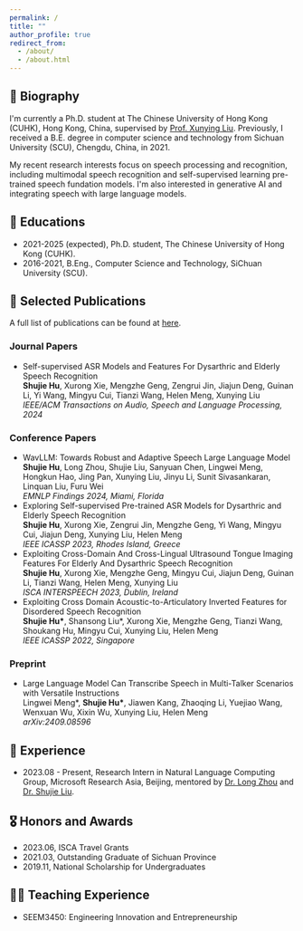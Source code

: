 ```yaml
---
permalink: /
title: ""
author_profile: true
redirect_from: 
  - /about/
  - /about.html
---
```


## 💬 Biography
I'm currently a Ph.D. student at The Chinese University of Hong Kong (CUHK), Hong Kong, China, supervised by [Prof. Xunying Liu](https://www.se.cuhk.edu.hk/people/academic-staff/prof-liu-xunying/). Previously, I received a B.E. degree in computer science and technology from Sichuan University (SCU), Chengdu, China, in 2021.

My recent research interests focus on speech processing and recognition, including multimodal speech recognition and self-supervised learning pre-trained speech fundation models. I'm also interested in generative AI and integrating speech with large language models.

## 📖 Educations
- 2021-2025 (expected), Ph.D. student, The Chinese University of Hong Kong (CUHK).
- 2016-2021, B.Eng., Computer Science and Technology, SiChuan University (SCU).

## 📝 Selected Publications
A full list of publications can be found at [here](https://scholar.google.com/citations?user=zyk30CYAAAAJ&hl=zh-CN).

### Journal Papers
- Self-supervised ASR Models and Features For Dysarthric and Elderly Speech Recognition  
**Shujie Hu**, Xurong Xie, Mengzhe Geng, Zengrui Jin, Jiajun Deng, Guinan Li, Yi Wang, Mingyu Cui, Tianzi Wang, Helen Meng, Xunying Liu  
*IEEE/ACM Transactions on Audio, Speech and Language Processing, 2024*

### Conference Papers
- WavLLM: Towards Robust and Adaptive Speech Large Language Model  
**Shujie Hu**, Long Zhou, Shujie Liu, Sanyuan Chen, Lingwei Meng, Hongkun Hao, Jing Pan, Xunying Liu, Jinyu Li, Sunit Sivasankaran, Linquan Liu, Furu Wei  
*EMNLP Findings 2024, Miami, Florida*
- Exploring Self-supervised Pre-trained ASR Models for Dysarthric and Elderly Speech Recognition  
**Shujie Hu**, Xurong Xie, Zengrui Jin, Mengzhe Geng, Yi Wang, Mingyu Cui, Jiajun Deng, Xunying Liu, Helen Meng  
*IEEE ICASSP 2023, Rhodes Island, Greece*
- Exploiting Cross-Domain And Cross-Lingual Ultrasound Tongue Imaging Features For Elderly And Dysarthric Speech Recognition  
**Shujie Hu**, Xurong Xie, Mengzhe Geng, Mingyu Cui, Jiajun Deng, Guinan Li, Tianzi Wang, Helen Meng, Xunying Liu  
*ISCA INTERSPEECH 2023, Dublin, Ireland*
- Exploiting Cross Domain Acoustic-to-Articulatory Inverted Features for Disordered Speech Recognition  
**Shujie Hu\***, Shansong Liu\*, Xurong Xie, Mengzhe Geng, Tianzi Wang, Shoukang Hu, Mingyu Cui, Xunying Liu, Helen Meng  
*IEEE ICASSP 2022, Singapore*

### Preprint
- Large Language Model Can Transcribe Speech in Multi-Talker Scenarios with Versatile Instructions  
Lingwei Meng\*, **Shujie Hu\***, Jiawen Kang, Zhaoqing Li, Yuejiao Wang, Wenxuan Wu, Xixin Wu, Xunying Liu, Helen Meng  
*arXiv:2409.08596*

## 💼 Experience
- 2023.08 - Present, Research Intern in Natural Language Computing Group, Microsoft Research Asia, Beijing, mentored by [Dr. Long Zhou](https://long-zhou.github.io/) and [Dr. Shujie Liu](https://www.microsoft.com/en-us/research/people/shujliu/).

## 🎖 Honors and Awards
- 2023.06, ISCA Travel Grants
- 2021.03, Outstanding Graduate of Sichuan Province
- 2019.11, National Scholarship for Undergraduates

## 🧑‍🏫 Teaching Experience
- SEEM3450: Engineering Innovation and Entrepreneurship
